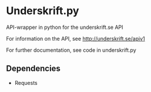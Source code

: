Underskrift.py
==============

API-wrapper in python for the underskrift.se API

For information on the API, see http://underskrift.se/apiv1

For further documentation, see code in underskrift.py

Dependencies
------------

- Requests
